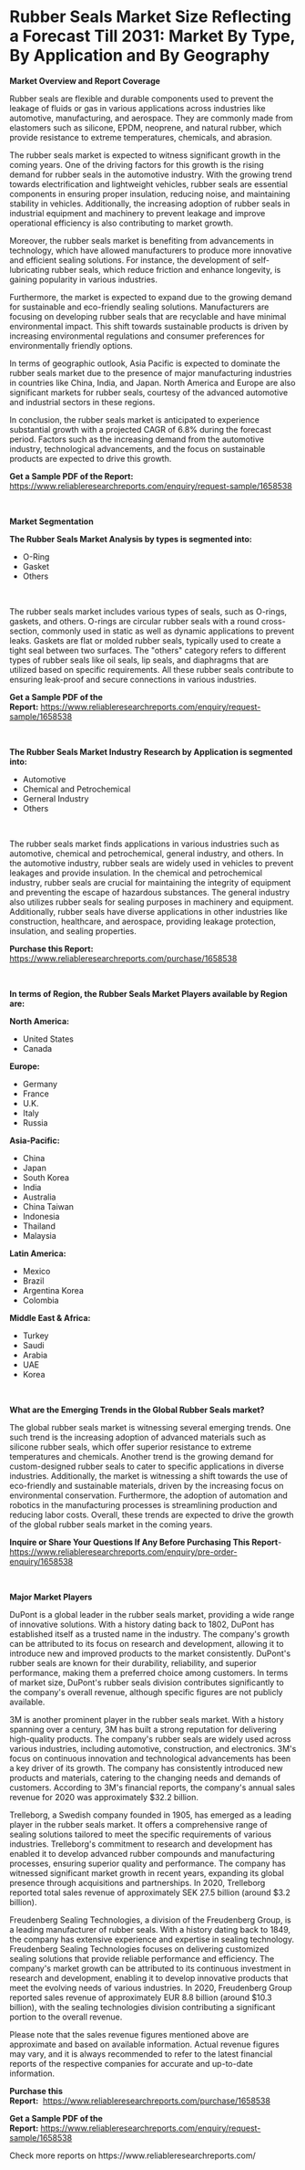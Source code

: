 <p><h1>Rubber Seals Market Size Reflecting a Forecast Till 2031: Market By Type, By Application and By Geography</h1></p><p><strong>Market Overview and Report Coverage</strong></p>
<p><p>Rubber seals are flexible and durable components used to prevent the leakage of fluids or gas in various applications across industries like automotive, manufacturing, and aerospace. They are commonly made from elastomers such as silicone, EPDM, neoprene, and natural rubber, which provide resistance to extreme temperatures, chemicals, and abrasion.</p><p>The rubber seals market is expected to witness significant growth in the coming years. One of the driving factors for this growth is the rising demand for rubber seals in the automotive industry. With the growing trend towards electrification and lightweight vehicles, rubber seals are essential components in ensuring proper insulation, reducing noise, and maintaining stability in vehicles. Additionally, the increasing adoption of rubber seals in industrial equipment and machinery to prevent leakage and improve operational efficiency is also contributing to market growth.</p><p>Moreover, the rubber seals market is benefiting from advancements in technology, which have allowed manufacturers to produce more innovative and efficient sealing solutions. For instance, the development of self-lubricating rubber seals, which reduce friction and enhance longevity, is gaining popularity in various industries.</p><p>Furthermore, the market is expected to expand due to the growing demand for sustainable and eco-friendly sealing solutions. Manufacturers are focusing on developing rubber seals that are recyclable and have minimal environmental impact. This shift towards sustainable products is driven by increasing environmental regulations and consumer preferences for environmentally friendly options.</p><p>In terms of geographic outlook, Asia Pacific is expected to dominate the rubber seals market due to the presence of major manufacturing industries in countries like China, India, and Japan. North America and Europe are also significant markets for rubber seals, courtesy of the advanced automotive and industrial sectors in these regions.</p><p>In conclusion, the rubber seals market is anticipated to experience substantial growth with a projected CAGR of 6.8% during the forecast period. Factors such as the increasing demand from the automotive industry, technological advancements, and the focus on sustainable products are expected to drive this growth.</p></p>
<p><strong>Get a Sample PDF of the Report:</strong> <a href="https://www.reliableresearchreports.com/enquiry/request-sample/1658538">https://www.reliableresearchreports.com/enquiry/request-sample/1658538</a></p>
<p>&nbsp;</p>
<p><strong>Market Segmentation</strong></p>
<p><strong>The Rubber Seals Market Analysis by types is segmented into:</strong></p>
<p><ul><li>O-Ring</li><li>Gasket</li><li>Others</li></ul></p>
<p>&nbsp;</p>
<p><p>The rubber seals market includes various types of seals, such as O-rings, gaskets, and others. O-rings are circular rubber seals with a round cross-section, commonly used in static as well as dynamic applications to prevent leaks. Gaskets are flat or molded rubber seals, typically used to create a tight seal between two surfaces. The "others" category refers to different types of rubber seals like oil seals, lip seals, and diaphragms that are utilized based on specific requirements. All these rubber seals contribute to ensuring leak-proof and secure connections in various industries.</p></p>
<p><strong>Get a Sample PDF of the Report:</strong>&nbsp;<a href="https://www.reliableresearchreports.com/enquiry/request-sample/1658538">https://www.reliableresearchreports.com/enquiry/request-sample/1658538</a></p>
<p>&nbsp;</p>
<p><strong>The Rubber Seals Market Industry Research by Application is segmented into:</strong></p>
<p><ul><li>Automotive</li><li>Chemical and Petrochemical</li><li>Gerneral Industry</li><li>Others</li></ul></p>
<p>&nbsp;</p>
<p><p>The rubber seals market finds applications in various industries such as automotive, chemical and petrochemical, general industry, and others. In the automotive industry, rubber seals are widely used in vehicles to prevent leakages and provide insulation. In the chemical and petrochemical industry, rubber seals are crucial for maintaining the integrity of equipment and preventing the escape of hazardous substances. The general industry also utilizes rubber seals for sealing purposes in machinery and equipment. Additionally, rubber seals have diverse applications in other industries like construction, healthcare, and aerospace, providing leakage protection, insulation, and sealing properties.</p></p>
<p><strong>Purchase this Report:</strong>&nbsp; <a href="https://www.reliableresearchreports.com/purchase/1658538">https://www.reliableresearchreports.com/purchase/1658538</a></p>
<p>&nbsp;</p>
<p><strong>In terms of Region, the Rubber Seals Market Players available by Region are:</strong></p>
<p>
    <p> <strong> North America: </strong>
        <ul>
            <li>United States</li>
            <li>Canada</li>
        </ul>
        </p> 
    <p> <strong> Europe: </strong>
        <ul>
            <li>Germany</li>
            <li>France</li>
            <li>U.K.</li>
            <li>Italy</li>
            <li>Russia</li>
        </ul>
        </p> 
    <p> <strong> Asia-Pacific: </strong>
        <ul>
            <li>China</li>
            <li>Japan</li>
            <li>South Korea</li>
            <li>India</li>
            <li>Australia</li>
            <li>China Taiwan</li>
            <li>Indonesia</li>
            <li>Thailand</li>
            <li>Malaysia</li>
        </ul>
        </p> 
    <p> <strong> Latin America: </strong>
        <ul>
            <li>Mexico</li>
            <li>Brazil</li>
            <li>Argentina Korea</li>
            <li>Colombia</li>
        </ul>
        </p> 
    <p> <strong> Middle East & Africa: </strong>
        <ul>
            <li>Turkey</li>
            <li>Saudi</li>
            <li>Arabia</li>
            <li>UAE</li>
            <li>Korea</li>
        </ul>
    </p>
    </p>
<p>&nbsp;</p>
<p><strong>What are the Emerging Trends in the Global Rubber Seals market?</strong></p>
<p><p>The global rubber seals market is witnessing several emerging trends. One such trend is the increasing adoption of advanced materials such as silicone rubber seals, which offer superior resistance to extreme temperatures and chemicals. Another trend is the growing demand for custom-designed rubber seals to cater to specific applications in diverse industries. Additionally, the market is witnessing a shift towards the use of eco-friendly and sustainable materials, driven by the increasing focus on environmental conservation. Furthermore, the adoption of automation and robotics in the manufacturing processes is streamlining production and reducing labor costs. Overall, these trends are expected to drive the growth of the global rubber seals market in the coming years.</p></p>
<p><strong>Inquire or Share Your Questions If Any Before Purchasing This Report</strong>- <a href="https://www.reliableresearchreports.com/enquiry/pre-order-enquiry/1658538">https://www.reliableresearchreports.com/enquiry/pre-order-enquiry/1658538</a></p>
<p>&nbsp;</p>
<p><strong>Major Market Players</strong></p>
<p><p>DuPont is a global leader in the rubber seals market, providing a wide range of innovative solutions. With a history dating back to 1802, DuPont has established itself as a trusted name in the industry. The company's growth can be attributed to its focus on research and development, allowing it to introduce new and improved products to the market consistently. DuPont's rubber seals are known for their durability, reliability, and superior performance, making them a preferred choice among customers. In terms of market size, DuPont's rubber seals division contributes significantly to the company's overall revenue, although specific figures are not publicly available.</p><p>3M is another prominent player in the rubber seals market. With a history spanning over a century, 3M has built a strong reputation for delivering high-quality products. The company's rubber seals are widely used across various industries, including automotive, construction, and electronics. 3M's focus on continuous innovation and technological advancements has been a key driver of its growth. The company has consistently introduced new products and materials, catering to the changing needs and demands of customers. According to 3M's financial reports, the company's annual sales revenue for 2020 was approximately $32.2 billion.</p><p>Trelleborg, a Swedish company founded in 1905, has emerged as a leading player in the rubber seals market. It offers a comprehensive range of sealing solutions tailored to meet the specific requirements of various industries. Trelleborg's commitment to research and development has enabled it to develop advanced rubber compounds and manufacturing processes, ensuring superior quality and performance. The company has witnessed significant market growth in recent years, expanding its global presence through acquisitions and partnerships. In 2020, Trelleborg reported total sales revenue of approximately SEK 27.5 billion (around $3.2 billion).</p><p>Freudenberg Sealing Technologies, a division of the Freudenberg Group, is a leading manufacturer of rubber seals. With a history dating back to 1849, the company has extensive experience and expertise in sealing technology. Freudenberg Sealing Technologies focuses on delivering customized sealing solutions that provide reliable performance and efficiency. The company's market growth can be attributed to its continuous investment in research and development, enabling it to develop innovative products that meet the evolving needs of various industries. In 2020, Freudenberg Group reported sales revenue of approximately EUR 8.8 billion (around $10.3 billion), with the sealing technologies division contributing a significant portion to the overall revenue.</p><p>Please note that the sales revenue figures mentioned above are approximate and based on available information. Actual revenue figures may vary, and it is always recommended to refer to the latest financial reports of the respective companies for accurate and up-to-date information.</p></p>
<p><strong>Purchase this Report:</strong>&nbsp;&nbsp;<a href="https://www.reliableresearchreports.com/purchase/1658538">https://www.reliableresearchreports.com/purchase/1658538</a></p>
<p></p>
<p><strong>Get a Sample PDF of the Report:</strong>&nbsp;<a href="https://www.reliableresearchreports.com/enquiry/request-sample/1658538">https://www.reliableresearchreports.com/enquiry/request-sample/1658538</a></p>
<p>Check more reports on https://www.reliableresearchreports.com/</p>